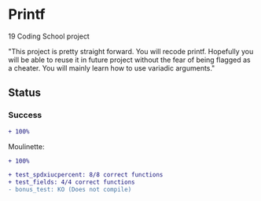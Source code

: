 # Printf

19 Coding School project

"This project is pretty straight forward. You will recode printf. Hopefully you
will be able to reuse it in future project without the fear of being flagged as a cheater.
You will mainly learn how to use variadic arguments."

## Status

### Success
```diff
+ 100%
```

Moulinette: 
```diff
+ 100%
```
```diff
+ test_spdxiucpercent: 8/8 correct functions
+ test_fields: 4/4 correct functions
- bonus_test: KO (Does not compile)
```
